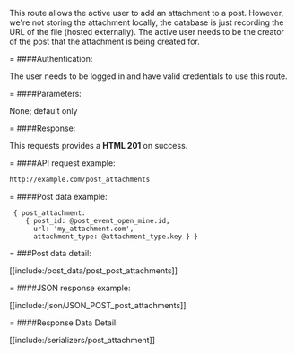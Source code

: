 <!-- --- title: POST /post_attachments -->

This route allows the active user to add an attachment to a post. However, we're not storing the attachment locally, the database is just recording the URL of the file (hosted externally). The active user needs to be the creator of the post that the attachment is being created for.

=
####Authentication:

The user needs to be logged in and have valid credentials to use this route.

=
####Parameters:

None; default only

=
####Response:

This requests provides a <strong>HTML 201</strong> on success.

=
####API request example:
```html
http://example.com/post_attachments
```

=
####Post data example:
```
 { post_attachment: 
 	{ post_id: @post_event_open_mine.id, 
 	  url: 'my_attachment.com', 
 	  attachment_type: @attachment_type.key } }
```
 
=
###Post data detail:

[[include:/post_data/post_post_attachments]]

=
####JSON response example:

[[include:/json/JSON_POST_post_attachments]]

=
####Response Data Detail:

[[include:/serializers/post_attachment]]